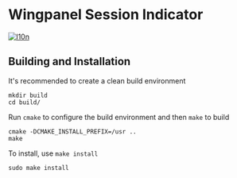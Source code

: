# Wingpanel Session Indicator
[![l10n](https://l10n.elementary.io/widgets/wingpanel/wingpanel-indicator-session/svg-badge.svg)](https://l10n.elementary.io/projects/wingpanel/wingpanel-indicator-session)

## Building and Installation

It's recommended to create a clean build environment

    mkdir build
    cd build/
    
Run `cmake` to configure the build environment and then `make` to build

    cmake -DCMAKE_INSTALL_PREFIX=/usr ..
    make
    
To install, use `make install`

    sudo make install
